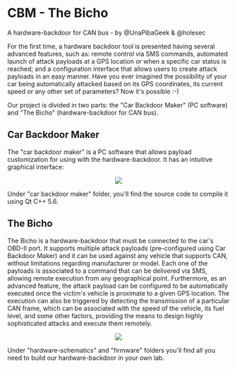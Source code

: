 # CBM - The Bicho
A hardware-backdoor for CAN bus - by @UnaPibaGeek &amp; @holesec

For the first time, a hardware backdoor tool is presented having several advanced features, such as: remote control via SMS commands, automated launch of attack payloads at a GPS location or when a specific car status is reached; and a configuration interface that allows users to create attack payloads in an easy manner.
Have you ever imagined the possibility of your car being automatically attacked based on its GPS coordinates, its current speed or any other set of parameters? Now it's possible :-)

Our project is divided in two parts: the "Car Backdoor Maker" (PC software) and "The Bicho" (hardware-backdoor for CAN bus).

## Car Backdoor Maker

The "car backdoor maker" is a PC software that allows payload customization for using with the hardware-backdoor. 
It has an intuitive graphical interface:

<p align="center">
  <img src="http://www.semecayounexploit.com/CMB/car-backdoor-maker-1.png" />
</p>

Under "car backdoor maker" folder, you'll find the source code to compile it using Qt C++ 5.6.

## The Bicho

The Bicho is a hardware-backdoor that must be connected to the car's OBD-II port.
It supports multiple attack payloads (pre-configured using Car Backdoor Maker) and it can be used against any vehicle that supports CAN, without limitations regarding manufacturer or model. Each one of the payloads is associated to a command that can be delivered via SMS, allowing remote execution from any geographical point.
Furthermore, as an advanced feature, the attack payload can be configured to be automatically executed once the victim's vehicle is proximate to a given GPS location. The execution can also be triggered by detecting the transmission of a particular CAN frame, which can be associated with the speed of the vehicle, its fuel level, and some other factors, providing the means to design highly sophisticated attacks and execute them remotely.


<p align="center">
  <img src="http://www.opencandb.online/thebicho-photos/the-bicho.jpg" />
</p>

Under "hardware-schematics" and "firmware" folders you'll find all you need to build our hardware-backdoor in your own lab.



